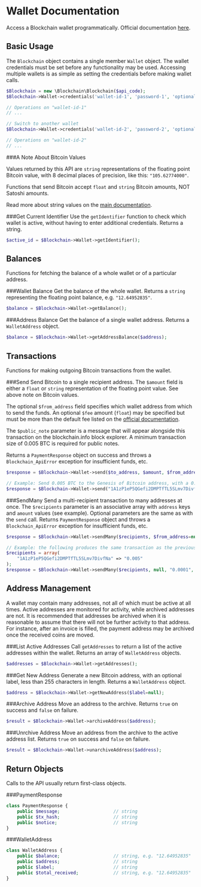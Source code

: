 Wallet Documentation
===================
Access a Blockchain wallet programmatically. Official documentation [here](https://blockchain.info/api/blockchain_wallet_api).

Basic Usage
-----------
The `Blockchain` object contains a single member `Wallet` object. The wallet credentials must be set before any functionality may be used. Accessing multiple wallets is as simple as setting the credentials before making wallet calls.

```php
$Blockchain = new \Blockchain\Blockchain($api_code);
$Blockchain->Wallet->credentials('wallet-id-1', 'password-1', 'optional 2nd password');

// Operations on "wallet-id-1"
// ...

// Switch to another wallet
$Blockchain->Wallet->credentials('wallet-id-2', 'password-2', 'optional 2nd password');

// Operations on "wallet-id-2"
// ...
```

###A Note About Bitcoin Values

Values returned by this API are `string` representations of the floating point Bitcoin value, with 8 decimal places of precision, like this: `"105.62774000"`.

Functions that send Bitcoin accept `float` and `string` Bitcoin amounts, NOT Satoshi amounts.

Read more about string values on the [main documentation](../README.md).


###Get Current Identifier
Use the `getIdentifier` function to check which wallet is active, without having to enter additional credentials. Returns a string.

```php
$active_id = $Blockchain->Wallet->getIdentifier();
```


Balances
--------
Functions for fetching the balance of a whole wallet or of a particular address.


###Wallet Balance
Get the balance of the whole wallet. Returns a `string` representing the floating point balance, e.g. `"12.64952835"`.

```php
$balance = $Blockchain->Wallet->getBalance();
```


###Address Balance
Get the balance of a single wallet address. Returns a `WalletAddress` object.

```php
$balance = $Blockchain->Wallet->getAddressBalance($address);
```


Transactions
------------
Functions for making outgoing Bitcoin transactions from the wallet.

###Send
Send Bitcoin to a single recipient address. The `$amount` field is either a `float` or `string` representation of the floating point value. See above note on Bitcoin values.

The optional `$from_address` field specifies which wallet address from which to send the funds. An optional `$fee` amount (`float`) may be specified but must be more than the default fee listed on the [official documentation](https://blockchain.info/api/blockchain_wallet_api).

The `$public_note` parameter is a message that will appear alongside this transaction on the blockchain.info block explorer. A minimum transaction size of 0.005 BTC is required for public notes.

Returns a `PaymentResponse` object on success and throws a `Blockchain_ApiError` exception for insufficient funds, etc.

```php
$response = $Blockchain->Wallet->send($to_address, $amount, $from_address=null, $fee=null, $public_note=null);

// Example: Send 0.005 BTC to the Genesis of Bitcoin address, with a 0.0001 BTC fee and a public note
$response = $Blockchain->Wallet->send("1A1zP1eP5QGefi2DMPTfTL5SLmv7DivfNa", "0.005", null, "0.0001", "Here you go, Satoshi!");
```

###SendMany
Send a multi-recipient transaction to many addresses at once. The `$recipients` parameter is an associative array with `address` keys and `amount` values (see example). Optional parameters are the same as with the `send` call. Returns `PaymentResponse` object and throws a `Blockchain_ApiError` exception for insufficient funds, etc.
```php
$response = $Blockchain->Wallet->sendMany($recipients, $from_address=null, $fee=null, $public_note=null);

// Example: the following produces the same transaction as the previous example.
$recipients = array(
    "1A1zP1eP5QGefi2DMPTfTL5SLmv7DivfNa" => "0.005"
);
$response = $Blockchain->Wallet->sendMany($recipients, null, "0.0001", "Here you go, Satoshi!");
```


Address Management
------------------
A wallet may contain many addresses, not all of which must be active at all times. Active addresses are monitored for activity, while archived addresses are not. It is recommended that addresses be archived when it is reasonable to assume that there will not be further activity to that address. For instance, after an invoice is filled, the payment address may be archived once the received coins are moved.


###List Active Addresses
Call `getAddresses` to return a list of the active addresses within the wallet. Returns an array of `WalletAddress` objects.

```php
$addresses = $Blockchain->Wallet->getAddresses();
```


###Get New Address
Generate a new Bitcoin address, with an optional label, less than 255 characters in length. Returns a `WalletAddress` object.

```php
$address = $Blockchain->Wallet->getNewAddress($label=null);
```


###Archive Address
Move an address to the archive. Returns `true` on success and `false` on failure.

```php
$result = $Blockchain->Wallet->archiveAddress($address);
```


###Unrchive Address
Move an address from the archive to the active address list. Returns `true` on success and `false` on failure.

```php
$result = $Blockchain->Wallet->unarchiveAddress($address);
```


Return Objects
--------------

Calls to the API usually return first-class objects.

###PaymentResponse

```php
class PaymentResponse {
    public $message;                    // string
    public $tx_hash;                    // string
    public $notice;                     // string
}
```

###WalletAddress

```php
class WalletAddress {
    public $balance;                    // string, e.g. "12.64952835"
    public $address;                    // string
    public $label;                      // string
    public $total_received;             // string, e.g. "12.64952835"
}
```

